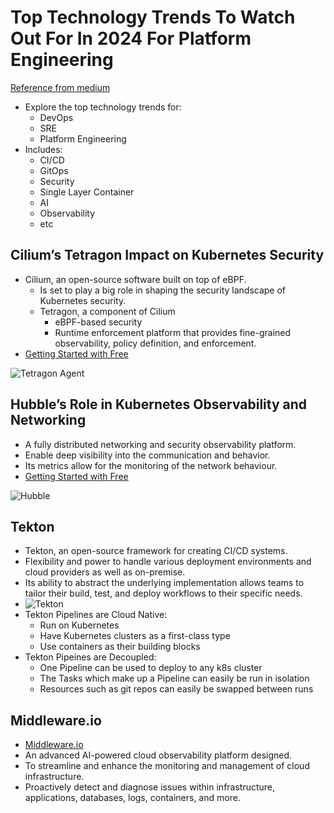 # Top Technology Trends To Watch Out For In 2024 For Platform Engineering

[Reference from medium](https://medium.com/@seifeddinerajhi/top-technology-trends-to-watch-out-for-in-2024-for-platform-engineering-and-sre-e267130c7e22)

- Explore the top technology trends for:
  - DevOps
  - SRE
  - Platform Engineering
- Includes:
  - CI/CD
  - GitOps
  - Security
  - Single Layer Container
  - AI
  - Observability
  - etc

## Cilium’s Tetragon Impact on Kubernetes Security

- Cilium, an open-source software built on top of eBPF.
  - Is set to play a big role in shaping the security landscape of Kubernetes security.
  - Tetragon, a component of Cilium
    - eBPF-based security
    - Runtime enforcement platform that provides fine-grained observability, policy definition, and enforcement.
- [Getting Started with Free](https://isovalent.com/labs/security-observability-with-ebpf-and-cilium-tetragon/)

![Tetragon Agent](https://miro.medium.com/v2/resize:fit:1312/format:webp/0*OP3Z1NnQPRkWaaMt.png)

## Hubble’s Role in Kubernetes Observability and Networking

- A fully distributed networking and security observability platform.
- Enable deep visibility into the communication and behavior.
- Its metrics allow for the monitoring of the network behaviour.
- [Getting Started with Free](https://github.com/cilium/hubble)

![Hubble](https://miro.medium.com/v2/resize:fit:1400/format:webp/0*4x0kJzEYS7c3MNeH.png)

## Tekton

- Tekton, an open-source framework for creating CI/CD systems.
- Flexibility and power to handle various deployment environments and cloud providers as well as on-premise.
- Its ability to abstract the underlying implementation allows teams to tailor their build, test, and deploy workflows to their specific needs.
- ![Tekton](https://miro.medium.com/v2/resize:fit:1400/format:webp/0*a2Uq4TAEmTEdveUt)
- Tekton Pipelines are Cloud Native:
  - Run on Kubernetes
  - Have Kubernetes clusters as a first-class type
  - Use containers as their building blocks
- Tekton Pipeines are Decoupled:
  - One Pipeline can be used to deploy to any k8s cluster
  - The Tasks which make up a Pipeline can easily be run in isolation
  - Resources such as git repos can easily be swapped between runs
  
## Middleware.io

- [Middleware.io](https://middleware.io/)
- An advanced AI-powered cloud observability platform designed.
- To streamline and enhance the monitoring and management of cloud infrastructure.
- Proactively detect and diagnose issues within infrastructure, applications, databases, logs, containers, and more.